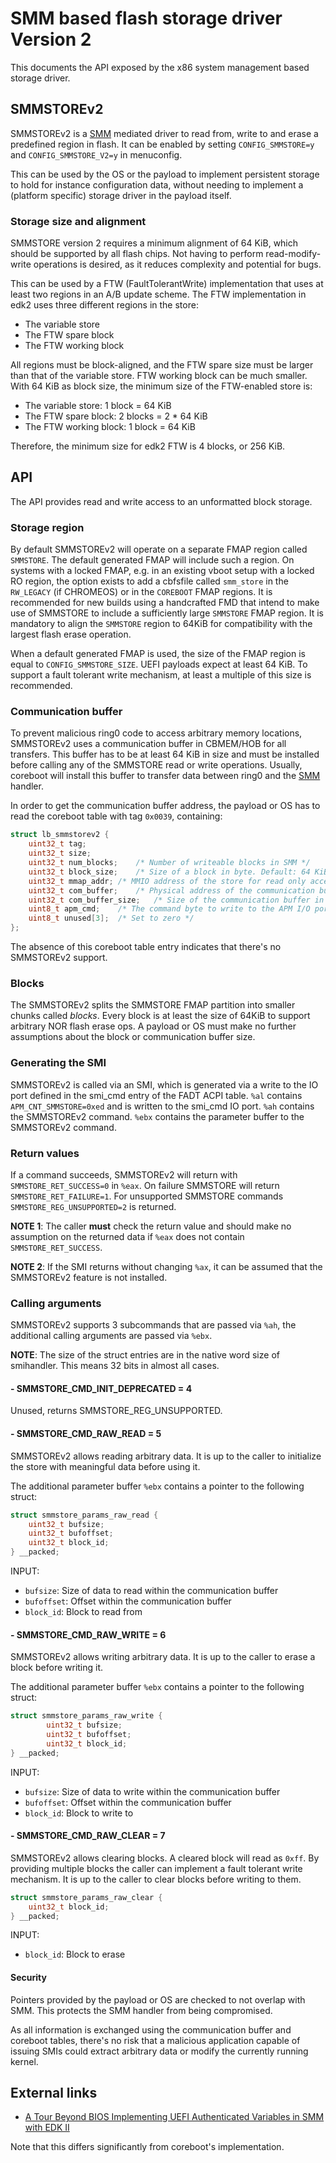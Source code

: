 # SMM based flash storage driver Version 2

This documents the API exposed by the x86 system management based
storage driver.

## SMMSTOREv2

SMMSTOREv2 is a [SMM] mediated driver to read from, write to and erase
a predefined region in flash. It can be enabled by setting
`CONFIG_SMMSTORE=y` and `CONFIG_SMMSTORE_V2=y` in menuconfig.

This can be used by the OS or the payload to implement persistent
storage to hold for instance configuration data, without needing to
implement a (platform specific) storage driver in the payload itself.

### Storage size and alignment

SMMSTORE version 2 requires a minimum alignment of 64 KiB, which should
be supported by all flash chips. Not having to perform read-modify-write
operations is desired, as it reduces complexity and potential for bugs.

This can be used by a FTW (FaultTolerantWrite) implementation that uses
at least two regions in an A/B update scheme. The FTW implementation in
edk2 uses three different regions in the store:

- The variable store
- The FTW spare block
- The FTW working block

All regions must be block-aligned, and the FTW spare size must be larger
than that of the variable store. FTW working block can be much smaller.
With 64 KiB as block size, the minimum size of the FTW-enabled store is:

- The variable store: 1 block = 64 KiB
- The FTW spare block: 2 blocks = 2 * 64 KiB
- The FTW working block: 1 block = 64 KiB

Therefore, the minimum size for edk2 FTW is 4 blocks, or 256 KiB.

## API

The API provides read and write access to an unformatted block storage.

### Storage region

By default SMMSTOREv2 will operate on a separate FMAP region called
`SMMSTORE`. The default generated FMAP will include such a region. On
systems with a locked FMAP, e.g. in an existing vboot setup with a
locked RO region, the option exists to add a cbfsfile called `smm_store`
in the `RW_LEGACY` (if CHROMEOS) or in the `COREBOOT` FMAP regions. It
is recommended for new builds using a handcrafted FMD that intend to
make use of SMMSTORE to include a sufficiently large `SMMSTORE` FMAP
region. It is mandatory to align the `SMMSTORE` region to 64KiB for
compatibility with the largest flash erase operation.

When a default generated FMAP is used, the size of the FMAP region is
equal to `CONFIG_SMMSTORE_SIZE`. UEFI payloads expect at least 64 KiB.
To support a fault tolerant write mechanism, at least a multiple of
this size is recommended.

### Communication buffer

To prevent malicious ring0 code to access arbitrary memory locations,
SMMSTOREv2 uses a communication buffer in CBMEM/HOB for all transfers.
This buffer has to be at least 64 KiB in size and must be installed
before calling any of the SMMSTORE read or write operations. Usually,
coreboot will install this buffer to transfer data between ring0 and
the [SMM] handler.

In order to get the communication buffer address, the payload or OS
has to read the coreboot table with tag `0x0039`, containing:

```C
struct lb_smmstorev2 {
	uint32_t tag;
	uint32_t size;
	uint32_t num_blocks;	/* Number of writeable blocks in SMM */
	uint32_t block_size;	/* Size of a block in byte. Default: 64 KiB */
	uint32_t mmap_addr;	/* MMIO address of the store for read only access */
	uint32_t com_buffer;	/* Physical address of the communication buffer */
	uint32_t com_buffer_size;	/* Size of the communication buffer in byte */
	uint8_t apm_cmd;	/* The command byte to write to the APM I/O port */
	uint8_t unused[3];	/* Set to zero */
};
```

The absence of this coreboot table entry indicates that there's no
SMMSTOREv2 support.

### Blocks

The SMMSTOREv2 splits the SMMSTORE FMAP partition into smaller chunks
called *blocks*. Every block is at least the size of 64KiB to support
arbitrary NOR flash erase ops. A payload or OS must make no further
assumptions about the block or communication buffer size.

### Generating the SMI

SMMSTOREv2 is called via an SMI, which is generated via a write to the
IO port defined in the smi_cmd entry of the FADT ACPI table. `%al`
contains `APM_CNT_SMMSTORE=0xed` and is written to the smi_cmd IO
port. `%ah` contains the SMMSTOREv2 command. `%ebx` contains the
parameter buffer to the SMMSTOREv2 command.

### Return values

If a command succeeds, SMMSTOREv2 will return with
`SMMSTORE_RET_SUCCESS=0` in `%eax`. On failure SMMSTORE will return
`SMMSTORE_RET_FAILURE=1`. For unsupported SMMSTORE commands
`SMMSTORE_REG_UNSUPPORTED=2` is returned.

**NOTE 1**: The caller **must** check the return value and should make
no assumption on the returned data if `%eax` does not contain
`SMMSTORE_RET_SUCCESS`.

**NOTE 2**: If the SMI returns without changing `%ax`, it can be assumed
that the SMMSTOREv2 feature is not installed.

### Calling arguments

SMMSTOREv2 supports 3 subcommands that are passed via `%ah`, the
additional calling arguments are passed via `%ebx`.

**NOTE**: The size of the struct entries are in the native word size of
smihandler. This means 32 bits in almost all cases.

#### - SMMSTORE_CMD_INIT_DEPRECATED = 4

Unused, returns SMMSTORE_REG_UNSUPPORTED.

#### - SMMSTORE_CMD_RAW_READ = 5

SMMSTOREv2 allows reading arbitrary data. It is up to the caller to
initialize the store with meaningful data before using it.

The additional parameter buffer `%ebx` contains a pointer to the
following struct:

```C
struct smmstore_params_raw_read {
	uint32_t bufsize;
	uint32_t bufoffset;
	uint32_t block_id;
} __packed;
```

INPUT:
- `bufsize`: Size of data to read within the communication buffer
- `bufoffset`: Offset within the communication buffer
- `block_id`: Block to read from

#### - SMMSTORE_CMD_RAW_WRITE = 6

SMMSTOREv2 allows writing arbitrary data. It is up to the caller to
erase a block before writing it.

The additional parameter buffer `%ebx` contains a pointer to
the following struct:

```C
struct smmstore_params_raw_write {
        uint32_t bufsize;
        uint32_t bufoffset;
        uint32_t block_id;
} __packed;
```

INPUT:
- `bufsize`: Size of data to write within the communication buffer
- `bufoffset`: Offset within the communication buffer
- `block_id`: Block to write to

#### - SMMSTORE_CMD_RAW_CLEAR = 7

SMMSTOREv2 allows clearing blocks. A cleared block will read as `0xff`.
By providing multiple blocks the caller can implement a fault tolerant
write mechanism. It is up to the caller to clear blocks before writing
to them.


```C
struct smmstore_params_raw_clear {
	uint32_t block_id;
} __packed;
```

INPUT:
- `block_id`: Block to erase

#### Security

Pointers provided by the payload or OS are checked to not overlap with
SMM. This protects the SMM handler from being compromised.

As all information is exchanged using the communication buffer and
coreboot tables, there's no risk that a malicious application capable
of issuing SMIs could extract arbitrary data or modify the currently
running kernel.

## External links

* [A Tour Beyond BIOS Implementing UEFI Authenticated Variables in SMM with EDK II](https://github.com/tianocore-docs/Docs/raw/master/White_Papers/A_Tour_Beyond_BIOS_Implementing_UEFI_Authenticated_Variables_in_SMM_with_EDKII_V2.pdf)

Note that this differs significantly from coreboot's implementation.

[SMM]: ../security/smm.md
